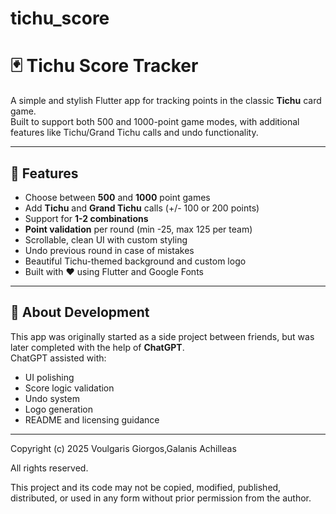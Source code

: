 # tichu_score

# 🃏 Tichu Score Tracker

A simple and stylish Flutter app for tracking points in the classic **Tichu** card game.  
Built to support both 500 and 1000-point game modes, with additional features like Tichu/Grand Tichu calls and undo functionality.

---

## 📱 Features

- Choose between **500** and **1000** point games
- Add **Tichu** and **Grand Tichu** calls (+/- 100 or 200 points)
- Support for **1-2 combinations**
- **Point validation** per round (min -25, max 125 per team)
- Scrollable, clean UI with custom styling
- Undo previous round in case of mistakes
- Beautiful Tichu-themed background and custom logo
- Built with ❤️ using Flutter and Google Fonts

---

## 🧠 About Development

This app was originally started as a side project between friends, but was later completed with the help of **ChatGPT**.  
ChatGPT assisted with:
- UI polishing
- Score logic validation
- Undo system
- Logo generation
- README and licensing guidance

---

Copyright (c) 2025 Voulgaris Giorgos,Galanis Achilleas

All rights reserved.

This project and its code may not be copied, modified, published, distributed, or used in any form without prior permission from the author.

